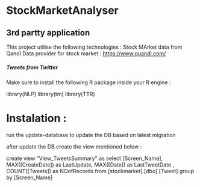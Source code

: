 # StockMarketAnalyser

## 3rd partty application 
This project utilise the following technologies : 
Stock MArket data from Qandl 
Data provider for stock market : https://www.quandl.com/

##### Tweets from Twitter 




Make sure to install the following R package inside your R engine : 

library(NLP)
library(tm)
library(TTR)


# Instalation : 

run the update-database to update the DB based on latest migration 

after update the DB create the view mentioned below : 

  create view "View_TweetsSummary" as
  select [Screen_Name], MAX([CreateDate]) as LastUpdate, MAX([Date]) as LastTweetDate , COUNT([Tweets]) as NOofRecords from [stockmarket].[dbo].[Tweet]  group by [Screen_Name]
